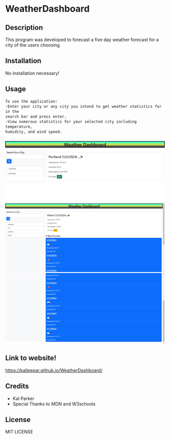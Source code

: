 # WeatherDashboard

## Description

This program was developed to forecast a five day weather forecast
for a city of the users choosing.

## Installation

No installation necessary!

## Usage

    To use the application:
    -Enter your city or any city you intend to get weather statistics for in the
    search bar and press enter.
    -View numerous statistics for your selected city including temperature,
    humidity, and wind speed.

![Alt text](https://github.com/kalleepar/WeatherDashboard/blob/865e2046e2a592262c533eac8eb376addf3f0c10/images/weatherdemo1.jpg)
![Alt text](https://github.com/kalleepar/WeatherDashboard/blob/865e2046e2a592262c533eac8eb376addf3f0c10/images/weatherdemo2.jpg)
![Alt text](https://github.com/kalleepar/WeatherDashboard/blob/865e2046e2a592262c533eac8eb376addf3f0c10/images/weatherdemo3.jpg)

## Link to website!
https://kalleepar.github.io/WeatherDashboard/

## Credits

- Kal Parker
- Special Thanks to MDN and W3schools

## License

MIT LICENSE